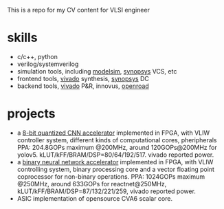 This is a repo for my CV content for VLSI engineer

# skills
- c/c++, python
- verilog/systemverilog
- simulation tools, including [modelsim](./EDA/modelsim.md), [synopsys](./EDA/synopsys.md) VCS, etc
- frontend tools, [vivado](./EDA/vivado.md) synthesis, [synopsys](./EDA/synopsys.md) DC
- backend tools, [vivado](./EDA/vivado.md) P&R, innovus, [openroad](./EDA/openroad.md)


# projects
- a [8-bit quantized CNN accelerator](./projects/q8-project.md) implemented in FPGA, with VLIW controller system, different kinds of computational cores, pheripherals
PPA: 204.8GOPs maximum @200MHz, around 120GOPs@200MHz for yolov5. kLUT/kFF/BRAM/DSP=80/64/192/517. vivado reported power. 
- a [binary neural network accelerator](./projects/bnn-project.md) implemented in FPGA, with VLIW controlling system,
binary processing core and a vector floating point coprocessor for non-binary operations.
PPA: 1024GOPs maximum @250MHz, around 633GOPs for reactnet@250MHz, kLUT/kFF/BRAM/DSP=87/132/221/259, vivado reported power.
- ASIC implementation of opensource CVA6 scalar core.

